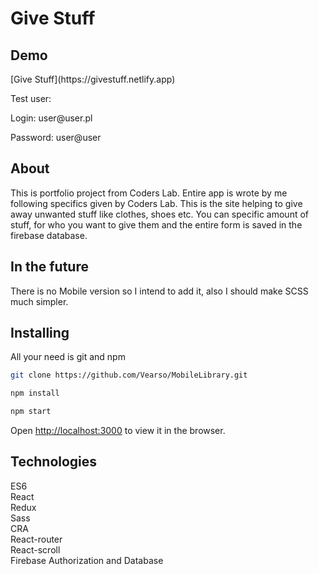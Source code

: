 <h1>Give Stuff</h1>

<h2>Demo</h2>
 [Give Stuff](https://givestuff.netlify.app)
   <p/> 
   <p>Test user:</p> 
   Login: user@user.pl 
   <p>Password: user@user</p>
<h2>About</h2>
This is portfolio project from Coders Lab. Entire app is wrote by me following specifics given by Coders Lab.
This is the site helping to give away unwanted stuff like clothes, shoes etc. You can specific amount of stuff, for who
you want to give them and the entire form is saved in the firebase database.
<h2>In the future</h2>
There is no Mobile version so I intend to add it, also I should make SCSS much simpler.
<h2>Installing</h2> 
All your need is git and npm 

```bash
git clone https://github.com/Vearso/MobileLibrary.git

npm install

npm start
```

Open [http://localhost:3000](http://localhost:3000) to view it in the browser.

<h2>Technologies</h2>

ES6 <br>
React <br>
Redux <br>
Sass <br>
CRA <br>
React-router <br>
React-scroll <br>
Firebase Authorization and Database

##